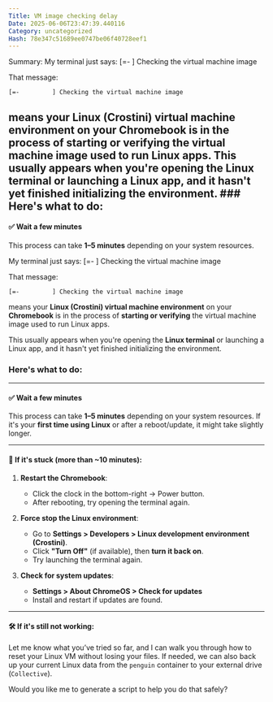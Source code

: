 ```yaml
---
Title: VM image checking delay
Date: 2025-06-06T23:47:39.440116
Category: uncategorized
Hash: 78e347c51689ee0747be06f40728eef1
---
```

Summary: My terminal just says: [=-         ] Checking the virtual machine image

That message:

```
[=-         ] Checking the virtual machine image
```

means your **Linux (Crostini) virtual machine environment** on your **Chromebook** is in the process of **starting or verifying** the virtual machine image used to run Linux apps. This usually appears when you're opening the **Linux terminal** or launching a Linux app, and it hasn't yet finished initializing the environment. ### Here's what to do:
---

#### ✅ **Wait a few minutes**  
This process can take **1–5 minutes** depending on your system resources.

My terminal just says: [=-         ] Checking the virtual machine image

That message:

```
[=-         ] Checking the virtual machine image
```

means your **Linux (Crostini) virtual machine environment** on your **Chromebook** is in the process of **starting or verifying** the virtual machine image used to run Linux apps.

This usually appears when you're opening the **Linux terminal** or launching a Linux app, and it hasn't yet finished initializing the environment.

### Here's what to do:
---

#### ✅ **Wait a few minutes**  
This process can take **1–5 minutes** depending on your system resources. If it's your **first time using Linux** or after a reboot/update, it might take slightly longer.

---

#### 🔄 **If it's stuck** (more than ~10 minutes):

1. **Restart the Chromebook**:
   - Click the clock in the bottom-right → Power button.
   - After rebooting, try opening the terminal again.

2. **Force stop the Linux environment**:
   - Go to **Settings > Developers > Linux development environment (Crostini)**.
   - Click **"Turn Off"** (if available), then **turn it back on**.
   - Try launching the terminal again.

3. **Check for system updates**:
   - **Settings > About ChromeOS > Check for updates**
   - Install and restart if updates are found.

---

#### 🛠️ If it's **still not working**:

Let me know what you’ve tried so far, and I can walk you through how to reset your Linux VM without losing your files. If needed, we can also back up your current Linux data from the `penguin` container to your external drive (`Collective`).

Would you like me to generate a script to help you do that safely?